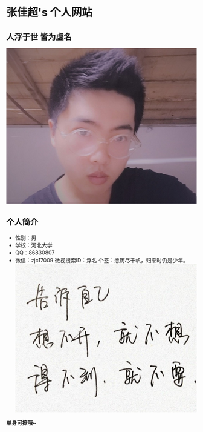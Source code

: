 张佳超's 个人网站
=============
人浮于世 皆为虚名
-------------

![Alt text](2.jpg)

个人简介
-------------

*   性别：男
*   学校：河北大学
*   QQ：86830807
*   微信：zjc17009
微视搜索ID：浮名
个签：愿历尽千帆，归来时仍是少年。
![Alt text](1.jpg)

**单身可撩哦~**


